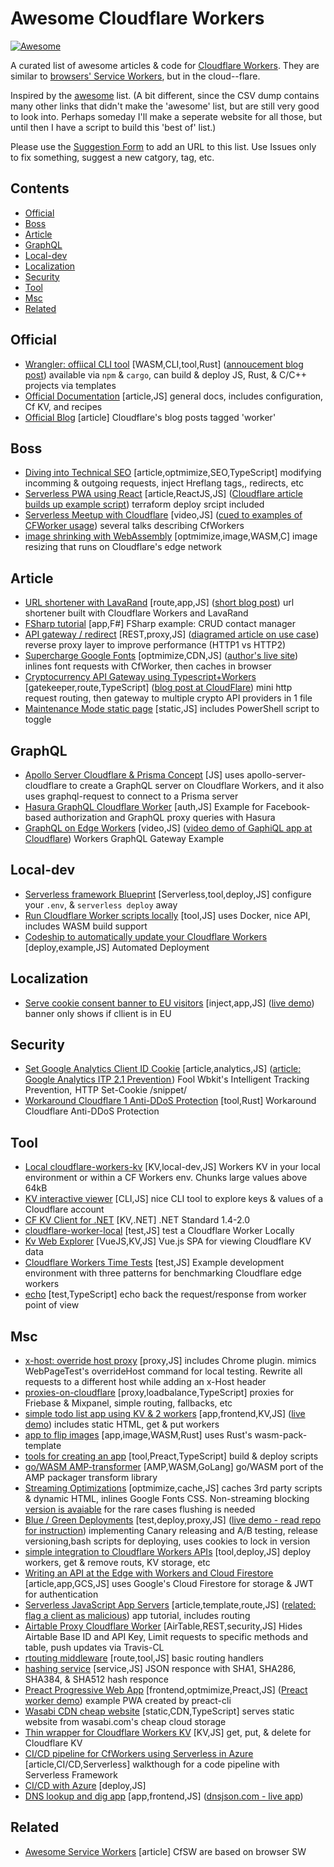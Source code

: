 # Awesome Cloudflare Workers

[![Awesome](https://cdn.rawgit.com/sindresorhus/awesome/d7305f38d29fed78fa85652e3a63e154dd8e8829/media/badge.svg)](https://github.com/sindresorhus/awesome)

A curated list of awesome articles & code for [Cloudflare Workers](https://workers.cloudflare.com/).  They are similar to [browsers' Service Workers](https://developer.mozilla.org/en-US/docs/Web/API/Service_Worker_API), but in the cloud--flare.

Inspired by the [awesome](https://github.com/sindresorhus/awesome) list.  (A bit different, since the CSV dump contains many other links that didn't make the 'awesome' list, but are still very good to look into.  Perhaps someday I'll make a seperate website for all those, but until then I have a script to build this 'best of' list.)

Please use the [Suggestion Form](https://airtable.com/shr1cr5TqmnwuQU3W) to add an URL to this list.  Use Issues only to fix something, suggest a new catgory, tag, etc.

## Contents

 - [Official](#official)
 - [Boss](#boss)
 - [Article](#article)
 - [GraphQL](#GraphQL)
 - [Local-dev](#local-dev)
 - [Localization](#localization)
 - [Security](#security)
 - [Tool](#tool)
 - [Msc](#msc)
 - [Related](#related)


## Official

- [Wrangler: offiical CLI tool](github.com/cloudflare/wrangler) [WASM,CLI,tool,Rust] ([annoucement blog post](blog.cloudflare.com/just-write-code-improving-developer-experience-for-cloudflare-workers/#wrangler-the-official-workers-cli)) available via `npm` & `cargo`, can build & deploy JS, Rust, & C/C++ projects via templates
- [Official Documentation](developers.cloudflare.com/workers/about/) [article,JS] general docs, includes configuration, Cf KV, and recipes
- [Official Blog](blog.cloudflare.com/tag/workers/) [article] Cloudflare's blog posts tagged 'worker'

## Boss

- [Diving into Technical SEO](blog.cloudflare.com/diving-into-technical-seo-cloudflare-workers/) [article,optmimize,SEO,TypeScript] modifying incomming & outgoing requests, inject Hreflang tags,, redirects, etc
- [Serverless PWA using React](github.com/cloudflare/workers-react-pwa-example) [article,ReactJS,JS] ([Cloudflare article builds up example script](blog.cloudflare.com/serverless-pwa-react-cloudflare-workers/)) terraform deploy srcipt included
- [Serverless Meetup with Cloudflare](www.heavybit.com/library/blog/serverless-meetup-with-cloudflare/) [video,JS] ([cued to examples of CFWorker usage](youtu.be/kGeu2GzyVKw?t=473)) several talks describing CfWorkers
- [image shrinking with WebAssembly](github.com/cloudflare/cloudflare-workers-wasm-demo) [optmimize,image,WASM,C] image resizing that runs on Cloudflare's edge network

## Article

- [URL shortener with LavaRand](github.com/obezuk/cf-workers-link-shortener) [route,app,JS] ([short blog post](levi.lol/url-shortener-built-on-cloudflare/)) url shortener built with Cloudflare Workers and LavaRand
- [FSharp tutorial](github.com/jbeeko/cfworker-web-api) [app,F#] FSharp example: CRUD contact manager
- [API gateway / redirect](github.com/jamesbibby/cloudflare-api-gateway) [REST,proxy,JS] ([diagramed article on use case](bibs.codes/posts/cloudflare-worker-api-gatway/)) reverse proxy layer to improve performance (HTTP1 vs HTTP2)
- [Supercharge Google Fonts](medium.com/@pierluc/supercharge-google-fonts-with-cloudflare-and-service-workers-25c37462fb6a) [optmimize,CDN,JS] ([author's live site](www.jirafe.io/)) inlines font requests with CfWorker, then caches in browser
- [Cryptocurrency API Gateway using Typescript+Workers](github.com/stevenpack/cryptoserviceworker) [gatekeeper,route,TypeScript] ([blog post at CloudFlare](blog.cloudflare.com/cryptocurrency-api-gateway-typescript-workers/)) mini http request routing, then gateway to multiple crypto API providers in 1 file
- [Maintenance Mode static page](www.resdevops.com/2018/03/20/cloudflare-workers-maintenance-mode-static-page/) [static,JS] includes PowerShell script to toggle

## GraphQL

- [Apollo Server Cloudflare & Prisma Concept](gitlab.com/travis-projects/cloudflare-workers-graphql-server) [JS] uses apollo-server-cloudflare to create a GraphQL server on Cloudflare Workers, and it also uses graphql-request to connect to a Prisma server
- [Hasura GraphQL Cloudflare Worker](github.com/nathanwaters/hasura-cloudflare-worker) [auth,JS] Example for Facebook-based authorization and GraphQL proxy queries with Hasura
- [GraphQL on Edge Workers](github.com/cloudflare/workers-graphql-gateway-example) [video,JS] ([video demo of GaphiQL app at Cloudflare](youtu.be/E9sDH6ylQc4)) Workers GraphQL Gateway Example

## Local-dev

- [Serverless framework Blueprint](github.com/signalnerve/serverless-cloudflare-workers-blueprint) [Serverless,tool,deploy,JS] configure your `.env`, & `serverless deploy` away
- [Run Cloudflare Worker scripts locally](github.com/dollarshaveclub/cloudworker) [tool,JS] uses Docker, nice API, includes WASM build support
- [Codeship to automatically update your Cloudflare Workers](github.com/karllhughes/workers-codeship-example) [deploy,example,JS] Automated Deployment

## Localization

- [Serve cookie consent banner to EU visitors](github.com/pioug/cookie-choice) [inject,app,JS] ([live demo](github.com/stevenpack/cryptoserviceworker)) banner only shows if cllient is in EU

## Security

- [Set Google Analytics Client ID Cookie](gist.github.com/dustinrecko/9f34969250f2e0668d4c4fe4808520a7#file-worker-snippet-js) [article,analytics,JS] ([article: Google Analytics ITP 2.1 Prevention ](omr.ruhr/google-analytics-itp-2-1-prevention-http-set-cookie-snippet-182092779d40)) Fool Wbkit's Intelligent Tracking Prevention,  HTTP Set-Cookie /snippet/
- [Workaround Cloudflare 1 Anti-DDoS Protection](github.com/hrbrmstr/cfhttr) [tool,Rust] Workaround Cloudflare Anti-DDoS Protection

## Tool

- [Local cloudflare-workers-kv](github.com/bitquant/cloudflare-workers-kv) [KV,local-dev,JS] Workers KV in your local environment or within a CF Workers env.  Chunks large values above 64kB
- [KV interactive viewer](github.com/jroyal/cloudflare-workers-kv-viewer) [CLI,JS] nice CLI tool to explore keys & values of a Cloudflare account
- [CF KV Client for .NET](github.com/aozd4v/cloudflare-workers-kv-dotnet-client) [KV,.NET] .NET Standard 1.4-2.0
- [cloudflare-worker-local](github.com/gja/cloudflare-worker-local) [test,JS] test a Cloudflare Worker Locally
- [Kv Web Explorer](github.com/bcnzer/kv-explorer-ui) [VueJS,KV,JS] Vue.js SPA for viewing Cloudflare KV data
- [Cloudflare Workers Time Tests](github.com/EverlastingBugstopper/cf-workers-benchmark) [test,JS] Example development environment with three patterns for benchmarking Cloudflare edge workers
- [echo](github.com/lebinh/cloudflare-workers#workers-zoo) [test,TypeScript] echo back the request/response from worker point of view

## Msc

- [x-host: override host proxy](github.com/pmeenan/cf-workers/tree/master/xhost) [proxy,JS] includes Chrome plugin.  mimics WebPageTest's overrideHost command for local testing. Rewrite all requests to a different host while adding an x-Host header
- [proxies-on-cloudflare](github.com/GitbookIO/proxies-on-cloudflare) [proxy,loadbalance,TypeScript] proxies for Friebase & Mixpanel, simple routing, fallbacks, etc
- [simple todo list app using KV & 2 workers](github.com/signalnerve/cloudflare-workers-todos) [app,frontend,KV,JS] ([live demo](todo.kristianfreeman.com/)) includes static HTML, get & put workers
- [app to flip images](github.com/Kellel/image_flipper) [app,image,WASM,Rust] uses Rust's wasm-pack-template
- [tools for creating an app](github.com/postlight/cloudflare-worker-app-kit) [tool,Preact,TypeScript] build & deploy scripts
- [go/WASM AMP-transformer](github.com/gabbifish/amp-transform-wasm) [AMP,WASM,GoLang] go/WASM port of the AMP packager transform library
- [Streaming Optimizations](github.com/pmeenan/cf-workers/tree/master/streaming-optimizations) [optmimize,cache,JS] caches 3rd party scripts & dynamic HTML, inlines Google Fonts CSS.  Non-streaming blocking [version is avaiable](github.com/pmeenan/cf-workers/tree/master/optimization-pack) for the rare cases flushing is needed
- [Blue / Green Deployments](github.com/DigitalOptimizationGroup/blue-green-cloudflare-workers) [test,deploy,proxy,JS] ([live demo - read repo for instruction](edge-stack.org/)) implementing Canary releasing and A/B testing, release versioning,bash scripts for deploying, uses cookies to lock in version
- [simple integration to Cloudflare Workers APIs](github.com/jspies/cloudflare-workers-toolkit) [tool,deploy,JS] deploy workers, get & remove routs, KV storage, etc
- [Writing an API at the Edge with Workers and Cloud Firestore](blog.cloudflare.com/api-at-the-edge-workers-and-firestore/) [article,app,GCS,JS] uses Google's Cloud Firestore for storage & JWT for authentication
- [Serverless JavaScript App Servers](codeburst.io/100-app-servers-for-5-per-month-2560d5d2f46e) [article,template,route,JS] ([related: flag a client as malicious](apility.io/2018/03/14/cloudflare-workers-example-apility/)) app tutorial, includes routing
- [Airtable Proxy Cloudflare Worker](github.com/portable-cto/airtable-proxy-worker) [AirTable,REST,security,JS] Hides Airtable Base ID and API Key, Limit requests to specific methods and table, push updates via Travis-CL
- [rtouting middleware](github.com/bitquant/cloudflare-workers) [route,tool,JS] basic routing handlers
- [hashing service](github.com/windbirds/workers_examples/blob/master/hash/index.js) [service,JS] JSON responce with SHA1, SHA286, SHA384, & SHA512 hash responce
- [Preact Progressive Web App](github.com/DigitalOptimizationGroup/cloudflare-worker-preact-pwa) [frontend,optmimize,Preact,JS] ([Preact worker demo](growthcloud.io/)) example PWA created by preact-cli
- [Wasabi CDN cheap website](github.com/mraerino/cdn-static) [static,CDN,TypeScript] serves static website from wasabi.com's cheap cloud storage
- [Thin wrapper for Cloudflare Workers KV](github.com/Zertz/cloudflare-kv) [KV,JS] get, put, & delete for Cloudflare KV
- [CI/CD pipeline for CfWorkers using Serverless in Azure](medium.com/gettimely/how-to-set-up-ci-cd-pipeline-for-cloudflare-workers-using-serverless-framework-in-azure-devops-aka-1e904e91e130) [article,CI/CD,Serverless] walkthough for a code pipeline with Serverless Framework
- [CI/CD with Azure](github.com/daniel-simpson/Cloudflare-Enterprise-Workers) [deploy,JS] 
- [DNS lookup and dig app](github.com/matthewgall/beta.dnsjson.com) [app,frontend,JS] ([dnsjson.com - live app](beta.dnsjson.com/)) 

## Related

- [Awesome Service Workers](github.com/TalAter/awesome-service-workers#awesome-service-workers-) [article] CfSW are based on browser SW